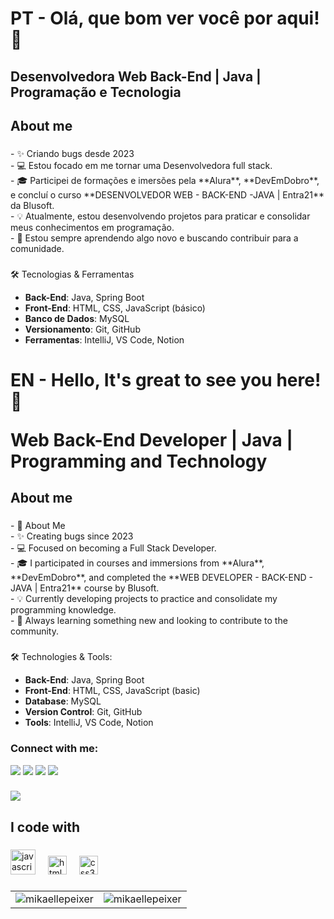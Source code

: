 <h1 align="left">PT - Olá, que bom ver você por aqui! 💜<br></h1>

<h2 align="left">Desenvolvedora Web Back-End | Java | Programação e Tecnologia <br></h2>

###

<h2 align="left">About me</h2>

###

<p align="left">
- ✨ Criando bugs desde 2023<br>
- 💻 Estou focado em me tornar uma Desenvolvedora full stack.<br>
- 🎓 Participei de formações e imersões pela **Alura**, **DevEmDobro**, e concluí o curso **DESENVOLVEDOR WEB - BACK-END -JAVA | Entra21** da Blusoft.<br>
- 💡 Atualmente, estou desenvolvendo projetos para praticar e consolidar meus conhecimentos em programação.<br>
- 🌱 Estou sempre aprendendo algo novo e buscando contribuir para a comunidade.<br></p>


  ###

🛠️ Tecnologias & Ferramentas
- **Back-End**: Java, Spring Boot
- **Front-End**: HTML, CSS, JavaScript (básico)
- **Banco de Dados**: MySQL
- **Versionamento**: Git, GitHub
- **Ferramentas**: IntelliJ, VS Code, Notion

###

<h1 align="left">EN - Hello, It's great to see you here! 💜<br> 

Web Back-End Developer | Java | Programming and Technology<br></h1>

###

<h2 align="left">About me</h2>

###

<p align="left">
- 🚀 About Me<br>
- ✨ Creating bugs since 2023<br>
- 💻 Focused on becoming a Full Stack Developer.<br>
- 🎓 I participated in courses and immersions from **Alura**, **DevEmDobro**, and completed the **WEB DEVELOPER - BACK-END - JAVA | Entra21** course by Blusoft.<br>
- 💡 Currently developing projects to practice and consolidate my programming knowledge.<br>
- 🌱 Always learning something new and looking to contribute to the community.<br></p>

###

🛠️ Technologies & Tools:
- **Back-End**: Java, Spring Boot
- **Front-End**: HTML, CSS, JavaScript (basic)
- **Database**: MySQL
- **Version Control**: Git, GitHub
- **Tools**: IntelliJ, VS Code, Notion

###

<h3 align="left">Connect with me:</h3>

<div> 
  <a href="https://instagram.com/srta_ordem" target="_blank"><img src="https://img.shields.io/badge/-Instagram-%23E4405F?style=for-the-badge&logo=instagram&logoColor=white" target="_blank"></a>
 <a href="https://discord.gg/srta_ordem#0019" target="_blank"><img src="https://img.shields.io/badge/Discord-7289DA?style=for-the-badge&logo=discord&logoColor=white" target="_blank"></a> 
  <a href = "mailto:mikaellerodrigues77@gmail.com"><img src="https://img.shields.io/badge/-Gmail-%23333?style=for-the-badge&logo=gmail&logoColor=white" target="_blank"></a>
  <a href="https://www.linkedin.com/in/mikaellepeixer" target="_blank"><img src="https://img.shields.io/badge/-LinkedIn-%230077B5?style=for-the-badge&logo=linkedin&logoColor=white" target="_blank"></a>
</div>

###


 <a href="https://discord.gg/5DVhGKVf4h" target="_blank"><img src="https://img.shields.io/badge/Discord-7289DA?style=for-the-badge&logo=discord&logoColor=white" target="_blank"></a> 
 

<h2 align="left">I code with</h2>

###

<div align="left">
  <img src="https://cdn.jsdelivr.net/gh/devicons/devicon/icons/javascript/javascript-original.svg" height="40" alt="javascript logo"  />
  <img width="12" />
 <img src="https://cdn.jsdelivr.net/gh/devicons/devicon/icons/html5/html5-original.svg" height="30" alt="html5 logo"  />
  <img width="12" />
  <img src="https://cdn.jsdelivr.net/gh/devicons/devicon/icons/css3/css3-original.svg" height="30" alt="css3 logo"  />
  <img width="12" />

</div>

###

<div align="center">
  <table>
    <tr>
      <td>
        <img src="https://github-readme-stats.vercel.app/api/top-langs?username=mikaellepeixer&show_icons=true&locale=en&layout=compact" alt="mikaellepeixer" />
      </td>
      <td>
        <img src="https://github-readme-stats.vercel.app/api?username=mikaellepeixer&show_icons=true&locale=en" alt="mikaellepeixer" />
      </td>
    </tr>
  </table>
</div>


###



